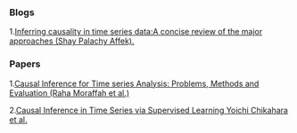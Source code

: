 ### Blogs
1.[Inferring causality in time series data:A concise review of the major approaches (Shay Palachy Affek).](https://towardsdatascience.com/inferring-causality-in-time-series-data-b8b75fe52c46)

### Papers
1.[Causal Inference for Time series Analysis: Problems, Methods and Evaluation (Raha Moraffah et al.)](https://arxiv.org/pdf/2102.05829.pdf)

2.[Causal Inference in Time Series via Supervised Learning Yoichi Chikahara et al.](https://www.ijcai.org/Proceedings/2018/0282.pdf)
